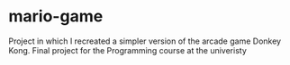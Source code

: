 # mario-game
Project in which I recreated a simpler version of the arcade game Donkey Kong. Final project for the Programming course at the univeristy
